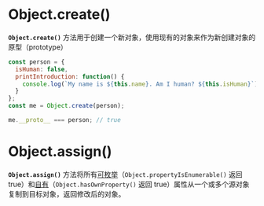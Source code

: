 
# Object.create()
**`Object.create()`** 方法用于创建一个新对象，使用现有的对象来作为新创建对象的原型（prototype）

```js
const person = {
  isHuman: false,
  printIntroduction: function() {
    console.log(`My name is ${this.name}. Am I human? ${this.isHuman}`);
  }
};
const me = Object.create(person);

me.__proto__ === person; // true
```


# Object.assign() 

**`Object.assign()`** 方法将所有[可枚举](https://developer.mozilla.org/zh-CN/docs/Web/JavaScript/Reference/Global_Objects/Object/propertyIsEnumerable)（`Object.propertyIsEnumerable()` 返回 true）和[自有](https://developer.mozilla.org/zh-CN/docs/Web/JavaScript/Reference/Global_Objects/Object/hasOwnProperty)（`Object.hasOwnProperty()` 返回 true）属性从一个或多个源对象复制到目标对象，返回修改后的对象。


